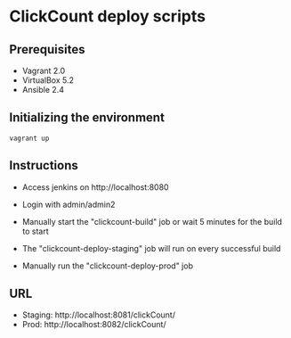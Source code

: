 # ClickCount deploy scripts

## Prerequisites

* Vagrant 2.0
* VirtualBox 5.2
* Ansible 2.4

## Initializing the environment

```
vagrant up
```

## Instructions

* Access jenkins on http://localhost:8080

* Login with admin/admin2

* Manually start the "clickcount-build" job or wait 5 minutes for the build to
  start
* The "clickcount-deploy-staging" job will run on every successful build
* Manually run the "clickcount-deploy-prod" job

## URL

* Staging: http://localhost:8081/clickCount/
* Prod: http://localhost:8082/clickCount/
